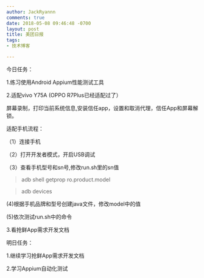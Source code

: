 ```yaml
---
author: JackRyannn
comments: true
date: 2018-05-08 09:46:48 -0700
layout: post
title: 美团日报
tags:
- 技术博客

---  
```

今日任务：

1.练习使用Android Appium性能测试工具

2.适配vivo Y75A (OPPO R7Plus已经适配过了）

屏幕录制，打印当前系统信息,安装信任app，设置和取消代理，信任App和屏幕解锁。

适配手机流程：

（1）连接手机

（2）打开开发者模式，开启USB调试

（3）查看手机型号和sn号,修改run.sh里的sn值 
>adb shell getprop ro.product.model

>adb devices

(4)根据手机品牌和型号创建java文件，修改model中的值

(5)依次测试run.sh中的命令

3.看抢鲜App需求开发文档


明日任务：

1.继续学习抢鲜App需求开发文档

2.学习Appium自动化测试